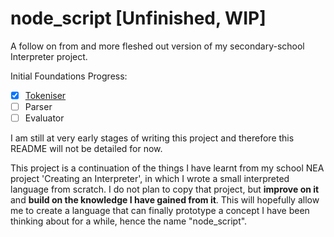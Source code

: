 # node_script [Unfinished, WIP]
A follow on from and more fleshed out version of my secondary-school Interpreter project.

Initial Foundations Progress:
- [x] [Tokeniser](https://github.com/TorinFelton/node_script/blob/master/node_script/Lexer/Tokeniser.cs)
- [ ] Parser
- [ ] Evaluator

I am still at very early stages of writing this project and therefore this README will not be detailed for now. 

This project is a continuation of the things I have learnt from my school NEA project 'Creating an Interpreter', in which I wrote a small interpreted language from scratch.
I do not plan to copy that project, but **improve on it** and **build on the knowledge I have gained from it**. This will hopefully allow me to create a language that can finally
prototype a concept I have been thinking about for a while, hence the name "node_script".
